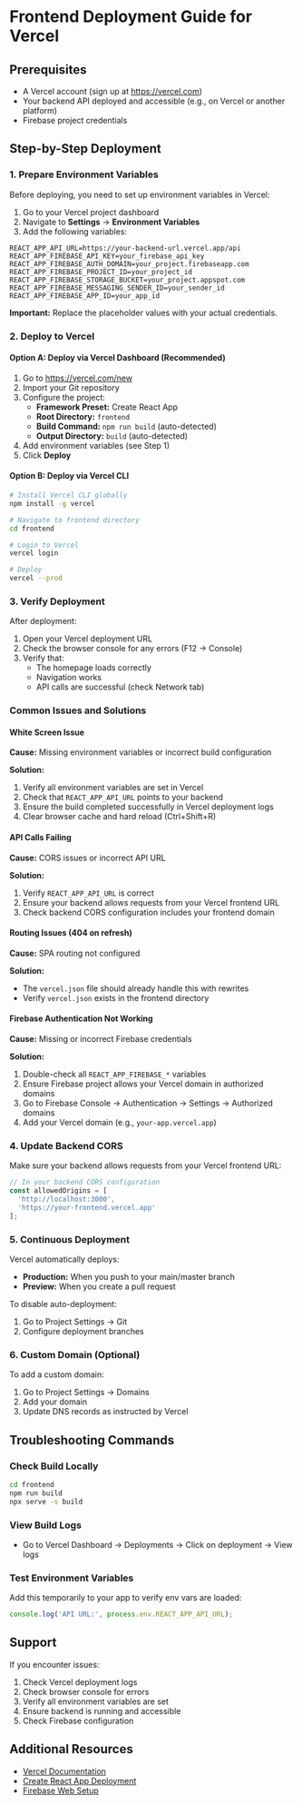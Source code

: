 # Frontend Deployment Guide for Vercel

## Prerequisites
- A Vercel account (sign up at https://vercel.com)
- Your backend API deployed and accessible (e.g., on Vercel or another platform)
- Firebase project credentials

## Step-by-Step Deployment

### 1. Prepare Environment Variables
Before deploying, you need to set up environment variables in Vercel:

1. Go to your Vercel project dashboard
2. Navigate to **Settings** → **Environment Variables**
3. Add the following variables:

```
REACT_APP_API_URL=https://your-backend-url.vercel.app/api
REACT_APP_FIREBASE_API_KEY=your_firebase_api_key
REACT_APP_FIREBASE_AUTH_DOMAIN=your_project.firebaseapp.com
REACT_APP_FIREBASE_PROJECT_ID=your_project_id
REACT_APP_FIREBASE_STORAGE_BUCKET=your_project.appspot.com
REACT_APP_FIREBASE_MESSAGING_SENDER_ID=your_sender_id
REACT_APP_FIREBASE_APP_ID=your_app_id
```

**Important:** Replace the placeholder values with your actual credentials.

### 2. Deploy to Vercel

#### Option A: Deploy via Vercel Dashboard (Recommended)

1. Go to https://vercel.com/new
2. Import your Git repository
3. Configure the project:
   - **Framework Preset:** Create React App
   - **Root Directory:** `frontend`
   - **Build Command:** `npm run build` (auto-detected)
   - **Output Directory:** `build` (auto-detected)
4. Add environment variables (see Step 1)
5. Click **Deploy**

#### Option B: Deploy via Vercel CLI

```bash
# Install Vercel CLI globally
npm install -g vercel

# Navigate to frontend directory
cd frontend

# Login to Vercel
vercel login

# Deploy
vercel --prod
```

### 3. Verify Deployment

After deployment:

1. Open your Vercel deployment URL
2. Check the browser console for any errors (F12 → Console)
3. Verify that:
   - The homepage loads correctly
   - Navigation works
   - API calls are successful (check Network tab)

### Common Issues and Solutions

#### White Screen Issue
**Cause:** Missing environment variables or incorrect build configuration

**Solution:**
1. Verify all environment variables are set in Vercel
2. Check that `REACT_APP_API_URL` points to your backend
3. Ensure the build completed successfully in Vercel deployment logs
4. Clear browser cache and hard reload (Ctrl+Shift+R)

#### API Calls Failing
**Cause:** CORS issues or incorrect API URL

**Solution:**
1. Verify `REACT_APP_API_URL` is correct
2. Ensure your backend allows requests from your Vercel frontend URL
3. Check backend CORS configuration includes your frontend domain

#### Routing Issues (404 on refresh)
**Cause:** SPA routing not configured

**Solution:**
- The `vercel.json` file should already handle this with rewrites
- Verify `vercel.json` exists in the frontend directory

#### Firebase Authentication Not Working
**Cause:** Missing or incorrect Firebase credentials

**Solution:**
1. Double-check all `REACT_APP_FIREBASE_*` variables
2. Ensure Firebase project allows your Vercel domain in authorized domains
3. Go to Firebase Console → Authentication → Settings → Authorized domains
4. Add your Vercel domain (e.g., `your-app.vercel.app`)

### 4. Update Backend CORS

Make sure your backend allows requests from your Vercel frontend URL:

```javascript
// In your backend CORS configuration
const allowedOrigins = [
  'http://localhost:3000',
  'https://your-frontend.vercel.app'
];
```

### 5. Continuous Deployment

Vercel automatically deploys:
- **Production:** When you push to your main/master branch
- **Preview:** When you create a pull request

To disable auto-deployment:
1. Go to Project Settings → Git
2. Configure deployment branches

### 6. Custom Domain (Optional)

To add a custom domain:
1. Go to Project Settings → Domains
2. Add your domain
3. Update DNS records as instructed by Vercel

## Troubleshooting Commands

### Check Build Locally
```bash
cd frontend
npm run build
npx serve -s build
```

### View Build Logs
- Go to Vercel Dashboard → Deployments → Click on deployment → View logs

### Test Environment Variables
Add this temporarily to your app to verify env vars are loaded:
```javascript
console.log('API URL:', process.env.REACT_APP_API_URL);
```

## Support

If you encounter issues:
1. Check Vercel deployment logs
2. Check browser console for errors
3. Verify all environment variables are set
4. Ensure backend is running and accessible
5. Check Firebase configuration

## Additional Resources
- [Vercel Documentation](https://vercel.com/docs)
- [Create React App Deployment](https://create-react-app.dev/docs/deployment/)
- [Firebase Web Setup](https://firebase.google.com/docs/web/setup)

